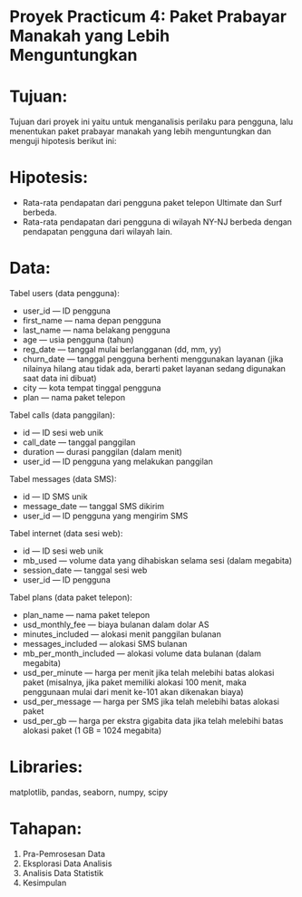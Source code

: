 # Proyek Practicum 4: Paket Prabayar Manakah yang Lebih Menguntungkan

# Tujuan:

Tujuan dari proyek ini yaitu untuk menganalisis perilaku para pengguna, lalu menentukan paket prabayar manakah yang lebih menguntungkan dan menguji hipotesis berikut ini:

# Hipotesis: 

- Rata-rata pendapatan dari pengguna paket telepon Ultimate dan Surf berbeda.
- Rata-rata pendapatan dari pengguna di wilayah NY-NJ berbeda dengan pendapatan pengguna dari wilayah lain.

# Data:

Tabel users (data pengguna):

- user_id — ID pengguna
- first_name — nama depan pengguna
- last_name — nama belakang pengguna
- age — usia pengguna (tahun)
- reg_date — tanggal mulai berlangganan (dd, mm, yy)
- churn_date — tanggal pengguna berhenti menggunakan layanan (jika nilainya hilang atau tidak ada, berarti paket layanan sedang digunakan saat data ini dibuat)
- city — kota tempat tinggal pengguna
- plan — nama paket telepon

Tabel calls (data panggilan):

- id — ID sesi web unik
- call_date — tanggal panggilan
- duration — durasi panggilan (dalam menit)
- user_id — ID pengguna yang melakukan panggilan

Tabel messages (data SMS):

- id — ID SMS unik
- message_date — tanggal SMS dikirim
- user_id — ID pengguna yang mengirim SMS

Tabel internet (data sesi web):

- id — ID sesi web unik
- mb_used — volume data yang dihabiskan selama sesi (dalam megabita)
- session_date — tanggal sesi web
- user_id — ID pengguna

Tabel plans (data paket telepon):

- plan_name — nama paket telepon
- usd_monthly_fee — biaya bulanan dalam dolar AS
- minutes_included — alokasi menit panggilan bulanan
- messages_included — alokasi SMS bulanan
- mb_per_month_included — alokasi volume data bulanan (dalam megabita)
- usd_per_minute — harga per menit jika telah melebihi batas alokasi paket (misalnya, jika paket memiliki alokasi 100 menit, maka penggunaan mulai dari menit ke-101 akan dikenakan biaya)
- usd_per_message — harga per SMS jika telah melebihi batas alokasi paket
- usd_per_gb — harga per ekstra gigabita data jika telah melebihi batas alokasi paket (1 GB = 1024 megabita)

# Libraries:

matplotlib, pandas, seaborn, numpy, scipy

# Tahapan:

1. Pra-Pemrosesan Data
2. Eksplorasi Data Analisis
3. Analisis Data Statistik
4. Kesimpulan
